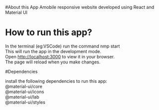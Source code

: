 #About this App
Amobile responsive website developed using React and Material UI

# How to run this app?
In the terminal (eg:VSCode) run the command nmp start\
This will run the app in the development mode.\
Open [http://localhost:3000](http://localhost:3000) to view it in your browser.\
The page will reload when you make changes.

#Dependencies

install the following dependencies to run this app:\
@material-ui/core\
@material-ui/icons\
@material-ui/lab\
@material-ui/styles
